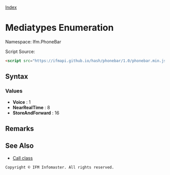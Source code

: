 [Index](index.md)

Mediatypes Enumeration
======================

Namespace: Ifm.PhoneBar

Script Source:
```html
<script src="https://ifmapi.github.io/hash/phonebar/1.0/phonebar.min.js"></script>
```

Syntax
------

### Values ###

+ **Voice**	          :  1
+ **NearRealTime**    :  8
+ **StoreAndForward** : 16

Remarks
-------

See Also
--------

* [Call class](call.md)

``` Copyright © IFM Infomaster. All rights reserved. ```
